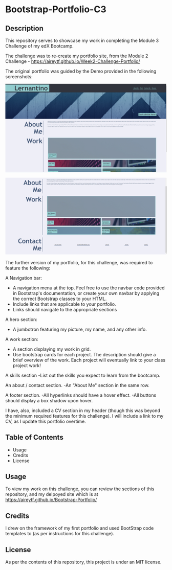 # Bootstrap-Portfolio-C3

## Description

This repository serves to showcase my work in completing the Module 3 Challenge of my edX Bootcamp. 

The challenge was to re-create my portfolio site, from the Module 2 Challenge - https://aireytf.github.io/Week2-Challenge-Portfolio/

The original portfolio was guided by the Demo provided in the following screenshots:

![Demo1](/Images/Screenshot1.png)

![Demo2](/Images/Screenshot2.png)

The further version of my portfolio, for this challenge, was required to feature the following:

A Navigation bar:
- A navigation menu at the top. Feel free to use the navbar code provided in Bootstrap's documentation, or create your own navbar by applying the correct Bootstrap classes to your HTML.
- Include links that are applicable to your portfolio.
- Links should navigate to the appropriate sections

A hero section:
- A jumbotron featuring my picture, my name, and any other info.

A work section:
- A section displaying my work in grid.
- Use bootstrap cards for each project.
The description should give a brief overview of the work.
Each project will eventually link to your class project work!

A skills section
-List out the skills you expect to learn from the bootcamp.

An about / contact section.
-An "About Me" section in the same row.

A footer section.
-All hyperlinks should have a hover effect.
-All buttons should display a box shadow upon hover.


I have, also, included a CV section in my header (though this was beyond the minimum required features for this challenge). I will include a link to my CV, as I update this portfolio overtime. 

## Table of Contents 

- Usage
- Credits
- License

## Usage

To view my work on this challenge, you can review the sections of this repository, and my delpoyed site which is at https://aireytf.github.io/Bootstrap-Portfolio/

## Credits

I drew on the framework of my first portfolio and used BootStrap code templates to (as per instructions for this challenge).

## License

As per the contents of this repository, this project is under an MIT license.
